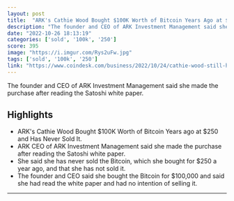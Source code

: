 ```yaml
---
layout: post
title:  "ARK's Cathie Wood Bought $100K Worth of Bitcoin Years Ago at $250 and Has Never Sold It"
description: "The founder and CEO of ARK Investment Management said she made the purchase after reading the Satoshi white paper."
date: "2022-10-26 18:13:19"
categories: ['sold', '100k', '250']
score: 395
image: "https://i.imgur.com/Rys2uFw.jpg"
tags: ['sold', '100k', '250']
link: "https://www.coindesk.com/business/2022/10/24/cathie-wood-still-holds-bitcoin-she-purchased-years-ago-at-250/"
---
```


The founder and CEO of ARK Investment Management said she made the purchase after reading the Satoshi white paper.

## Highlights

- ARK's Cathie Wood Bought $100K Worth of Bitcoin Years ago at $250 and Has Never Sold It.
- ARK CEO of ARK Investment Management said she made the purchase after reading the Satoshi white paper.
- She said she has never sold the Bitcoin, which she bought for $250 a year ago, and that she has not sold it.
- The founder and CEO said she bought the Bitcoin for $100,000 and said she had read the white paper and had no intention of selling it.

---

